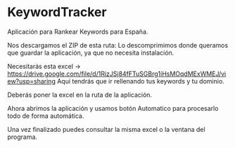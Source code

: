 # KeywordTracker
Aplicación para Rankear Keywords para España.

Nos descargamos el ZIP de esta ruta:
Lo descomprimimos donde queramos que guardar la aplicación, ya que no necesita instalación.

Necesitarás esta excel -> https://drive.google.com/file/d/1RizJSj84fFTuSGBrg1iHsMOqdMExWMEJ/view?usp=sharing
Aquí tendrás que ir rellenando tus keywords y tu dominio.

Deberás poner la excel en la ruta de la aplicación.

Ahora abrimos la aplicación y usamos botón Automatico para procesarlo todo de forma automática.

Una vez finalizado puedes consultar la misma excel o la ventana del programa.
